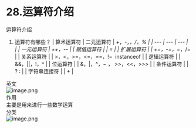# 28.运算符介绍

运算符介绍<br />

1. 运算符有哪些？
| 算术运算符 | 二元运算符 | +，-，*，/，% |
| --- | --- | --- |
|  | 一元运算符 | ++，-- |
| 赋值运算符 |  | = |
| 扩展运算符 |  | +=，-=，*=，/= |
| 关系运算符 |  | >，<，>=，<=，==，!=  instanceof |
| 逻辑运算符 |  | &&，||，!，^ |
| 位运算符 |  | &，|，^，~ ， >>，<<，>>> |
| 条件运算符 |  | ? : |
| 字符串连接符 |  | + |


英文<br />![image.png](https://cdn.nlark.com/yuque/0/2019/png/349894/1559024597985-dbfa334f-25f5-42b5-9310-38a650119bbe.png#align=left&display=inline&height=78&name=image.png&originHeight=78&originWidth=306&size=23980&status=done&width=306)<br />作用<br />主要是用来进行一些数学运算<br />分类<br />![image.png](https://cdn.nlark.com/yuque/0/2019/png/349894/1559024630346-0062e0ac-7172-40b0-b327-ea772e93f793.png#align=left&display=inline&height=195&name=image.png&originHeight=195&originWidth=555&size=63542&status=done&width=555)

